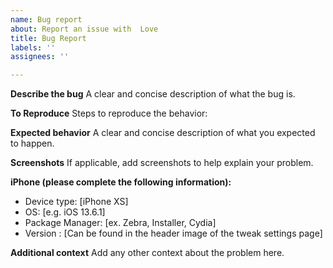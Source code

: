 ```yaml
---
name: Bug report
about: Report an issue with  Love
title: Bug Report
labels: ''
assignees: ''

---
```


**Describe the bug**
A clear and concise description of what the bug is.

**To Reproduce**
Steps to reproduce the behavior:

**Expected behavior**
A clear and concise description of what you expected to happen.

**Screenshots**
If applicable, add screenshots to help explain your problem.

**iPhone (please complete the following information):**
 - Device type: [iPhone XS]
 - OS: [e.g. iOS 13.6.1]
 - Package Manager: [ex. Zebra, Installer, Cydia]
 - Version : [Can be found in the header image of the tweak settings page]

**Additional context**
Add any other context about the problem here.
